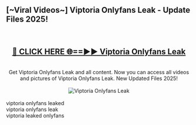 <h2>[~Viral Videos~] Viptoria Onlyfans Leak - Update Files 2025!</h2>
<br>
<div align="center">
<h2><a href="https://betterlinks.top/A2PfLJ" rel="nofollow">🔴 CLICK HERE 🌐==►► Viptoria Onlyfans Leak</a></h2>
<br>
Get Viptoria Onlyfans Leak and all content. Now you can access all videos and pictures of Viptoria Onlyfans Leak. New Updated Files 2025!
<br>
<br>
<a href="https://betterlinks.top/A2PfLJ" rel="nofollow" data-target="animated-image.originalLink"><img src="https://i.ibb.co.com/WyWwxjT/player-gif2.gif" alt="Viptoria Onlyfans Leak" style="max-width: 100%; display: inline-block;" data-target="animated-image.originalImage"></a>
</div>
<br>
viptoria onlyfans leaked<br>
viptoria onlyfans leak<br>
viptoria leaked onlyfans